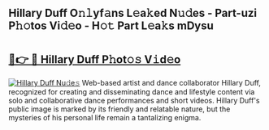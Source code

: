 ## Hillary Duff O𝚗𝚕yf𝚊ns L𝚎a𝚔ed N𝚞𝚍es - Part-uzi P𝚑𝚘tos Vi𝚍𝚎o - H𝚘𝚝 Part L𝚎a𝚔s mDysu

# <h2><a href="http://kfdg7j0.oniu.top/?m=Hillary+Duff">🔗👉 🔴 Hillary Duff P𝚑ot𝚘𝚜 V𝚒d𝚎o</a></h2>

[![Hillary Duff Nu𝚍e𝚜](https://i.imgur.com/0qMVB7G.gif)](http://kfdg7j0.oniu.top/?m=Hillary+Duff)
Web-based artist and dance collaborator Hillary Duff, recognized for creating and disseminating dance and lifestyle content via solo and collaborative dance performances and short videos. Hillary Duff's public image is marked by its friendly and relatable nature, but the mysteries of his personal life remain a tantalizing enigma.  
